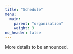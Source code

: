 ```yaml
---
title: "Schedule"
menu:
  main:
    parent: "organisation"
    weight: 3
no_header: false
---
```


<!--
{{< section title="Programme" link="/programme.pdf" >}}
{{< pdf file="/programme.pdf" >}}
-->

More details to be announced.

<!-- {{< section title="Wednesday, December 2nd (Practice Session)" >}}

| Time              |                                      |
|-------------------|--------------------------------------|
| 12.00 - 20.00 UTC | Practice Session (In case of problems or questions, we offer support only until 15.30 UTC) |
| 18.00 UTC         | Translation of the papers by leaders |

{{< section title="Thursday, December 3rd (Contest Day 1)" >}}

| Time             |                                      |
|------------------|--------------------------------------|
| 7.00 - 12.00 UTC | Competition                          |
| 18.00 UTC        | Translation of the papers by leaders |

{{< section title="Friday, December 4th (Contest Day 2)" >}}

| Time             |                                      |
|------------------|--------------------------------------|
| 7.00 - 12.00 UTC | Competition                          | -->
